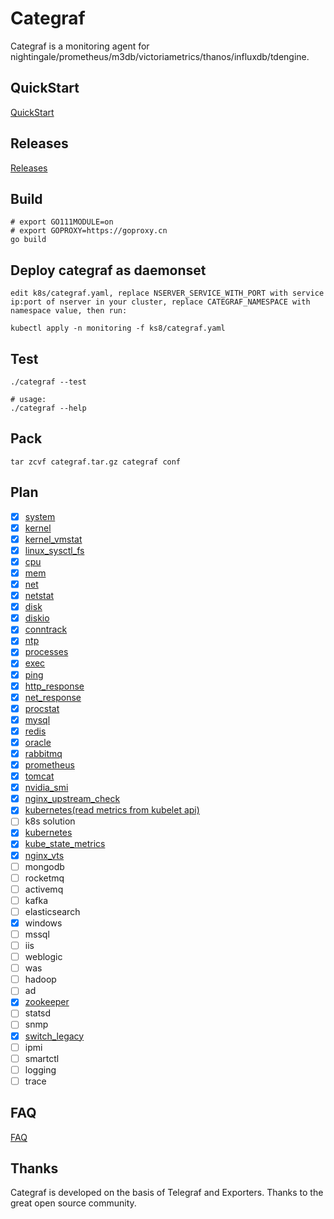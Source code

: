 # Categraf

Categraf is a monitoring agent for nightingale/prometheus/m3db/victoriametrics/thanos/influxdb/tdengine.

## QuickStart

[QuickStart](https://www.gitlink.org.cn/flashcat/categraf/wiki)

## Releases

[Releases](https://www.gitlink.org.cn/flashcat/categraf/releases)

## Build

```shell
# export GO111MODULE=on
# export GOPROXY=https://goproxy.cn
go build
```

## Deploy categraf as daemonset

```shell
edit k8s/categraf.yaml, replace NSERVER_SERVICE_WITH_PORT with service ip:port of nserver in your cluster, replace CATEGRAF_NAMESPACE with namespace value, then run:

kubectl apply -n monitoring -f ks8/categraf.yaml
```

## Test

```shell
./categraf --test

# usage:
./categraf --help
```

## Pack

```shell
tar zcvf categraf.tar.gz categraf conf
```

## Plan

- [x] [system](inputs/system)
- [x] [kernel](inputs/kernel)
- [x] [kernel_vmstat](inputs/kernel_vmstat)
- [x] [linux_sysctl_fs](inputs/linux_sysctl_fs)
- [x] [cpu](inputs/cpu)
- [x] [mem](inputs/mem)
- [x] [net](inputs/net)
- [x] [netstat](inputs/netstat)
- [x] [disk](inputs/disk)
- [x] [diskio](inputs/diskio)
- [x] [conntrack](inputs/conntrack)
- [x] [ntp](inputs/ntp)
- [x] [processes](inputs/processes)
- [x] [exec](inputs/exec)
- [x] [ping](inputs/ping)
- [x] [http_response](inputs/http_response)
- [x] [net_response](inputs/net_response)
- [x] [procstat](inputs/procstat)
- [x] [mysql](inputs/mysql)
- [x] [redis](inputs/redis)
- [x] [oracle](inputs/oracle)
- [x] [rabbitmq](inputs/rabbitmq)
- [x] [prometheus](inputs/prometheus)
- [x] [tomcat](inputs/tomcat)
- [x] [nvidia_smi](inputs/nvidia_smi)
- [x] [nginx_upstream_check](inputs/nginx_upstream_check)
- [x] [kubernetes(read metrics from kubelet api)](inputs/kubernetes)
- [ ] k8s solution
- [x] [kubernetes](inputs/kubernetes)
- [x] [kube_state_metrics](inputs/kube_state_metrics)
- [x] [nginx_vts](inputs/nginx_vts)
- [ ] mongodb
- [ ] rocketmq
- [ ] activemq
- [ ] kafka
- [ ] elasticsearch
- [x] windows
- [ ] mssql
- [ ] iis
- [ ] weblogic
- [ ] was
- [ ] hadoop
- [ ] ad
- [x] [zookeeper](inputs/zookeeper)
- [ ] statsd
- [ ] snmp
- [x] [switch_legacy](inputs/switch_legacy)
- [ ] ipmi
- [ ] smartctl
- [ ] logging
- [ ] trace

## FAQ

[FAQ](https://www.gitlink.org.cn/flashcat/categraf/wiki)

## Thanks

Categraf is developed on the basis of Telegraf and Exporters. Thanks to the great open source community.
